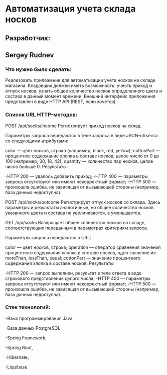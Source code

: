 # Автоматизация учета склада носков

## Разработчик:
## Sergey Rudnev


### Что нужно было сделать:

Реализовать приложение для автоматизации учёта носков на складе магазина. Кладовщик должен иметь возможность:
учесть приход и отпуск носков;
узнать общее количество носков определенного цвета и состава в данный момент времени.
Внешний интерфейс приложения представлен в виде HTTP API (REST, если хочется).

### Список URL HTTP-методов:
POST /api/socks/income
Регистрирует приход носков на склад.

Параметры запроса передаются в теле запроса в виде JSON-объекта со следующими атрибутами:

color — цвет носков, строка (например, black, red, yellow);
cottonPart — процентное содержание хлопка в составе носков, целое число от 0 до 100 (например, 30, 18, 42);
quantity — количество пар носков, целое число больше 0.
Результаты:

-HTTP 200 — удалось добавить приход;
-HTTP 400 — параметры запроса отсутствуют или имеют некорректный формат;
-HTTP 500 — произошла ошибка, не зависящая от вызывающей стороны (например, база данных недоступна).

POST /api/socks/outcome
Регистрирует отпуск носков со склада. Здесь параметры и результаты аналогичные, но общее количество носков указанного цвета и состава не увеличивается, а уменьшается.

GET /api/socks
Возвращает общее количество носков на складе, соответствующих переданным в параметрах критериям запроса.

Параметры запроса передаются в URL:

color — цвет носков, строка;
operation — оператор сравнения значения процентного содержания хлопка в составе носков, одно значение из: moreThan, lessThan, equal;
cottonPart — значение процентного содержания хлопка в составе носков.
Результаты:

-HTTP 200 — запрос выполнен, результат в теле ответа в виде строкового представления целого числа;
-HTTP 400 — параметры запроса отсутствуют или имеют некорректный формат;
-HTTP 500 — произошла ошибка, не зависящая от вызывающей стороны (например, база данных недоступна).


### Стек технологий:
-Язык программирования Java

-База данных PostgreSQL

-Spring Framework,

-Spring Boot,

-Hibernate,

-Liquibase
